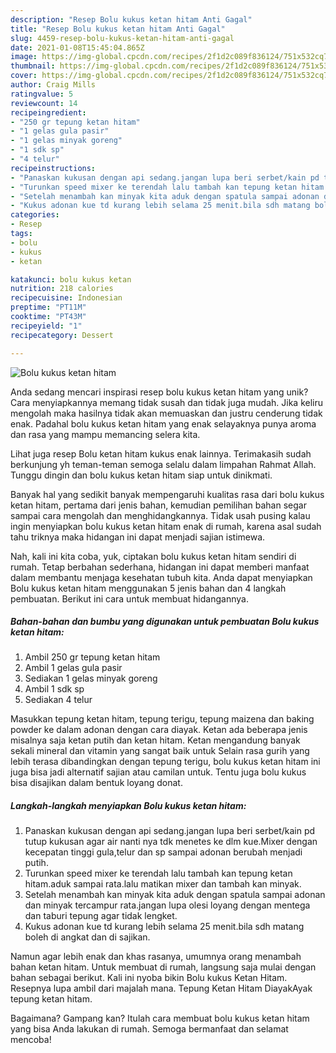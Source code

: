 ```yaml
---
description: "Resep Bolu kukus ketan hitam Anti Gagal"
title: "Resep Bolu kukus ketan hitam Anti Gagal"
slug: 4459-resep-bolu-kukus-ketan-hitam-anti-gagal
date: 2021-01-08T15:45:04.865Z
image: https://img-global.cpcdn.com/recipes/2f1d2c089f836124/751x532cq70/bolu-kukus-ketan-hitam-foto-resep-utama.jpg
thumbnail: https://img-global.cpcdn.com/recipes/2f1d2c089f836124/751x532cq70/bolu-kukus-ketan-hitam-foto-resep-utama.jpg
cover: https://img-global.cpcdn.com/recipes/2f1d2c089f836124/751x532cq70/bolu-kukus-ketan-hitam-foto-resep-utama.jpg
author: Craig Mills
ratingvalue: 5
reviewcount: 14
recipeingredient:
- "250 gr tepung ketan hitam"
- "1 gelas gula pasir"
- "1 gelas minyak goreng"
- "1 sdk sp"
- "4 telur"
recipeinstructions:
- "Panaskan kukusan dengan api sedang.jangan lupa beri serbet/kain pd tutup kukusan agar air nanti nya tdk menetes ke dlm kue.Mixer dengan kecepatan tinggi gula,telur dan sp sampai adonan berubah menjadi putih."
- "Turunkan speed mixer ke terendah lalu tambah kan tepung ketan hitam.aduk sampai rata.lalu matikan mixer dan tambah kan minyak."
- "Setelah menambah kan minyak kita aduk dengan spatula sampai adonan dan minyak tercampur rata.jangan lupa olesi loyang dengan mentega dan taburi tepung agar tidak lengket."
- "Kukus adonan kue td kurang lebih selama 25 menit.bila sdh matang boleh di angkat dan di sajikan."
categories:
- Resep
tags:
- bolu
- kukus
- ketan

katakunci: bolu kukus ketan 
nutrition: 218 calories
recipecuisine: Indonesian
preptime: "PT11M"
cooktime: "PT43M"
recipeyield: "1"
recipecategory: Dessert

---
```



![Bolu kukus ketan hitam](https://img-global.cpcdn.com/recipes/2f1d2c089f836124/751x532cq70/bolu-kukus-ketan-hitam-foto-resep-utama.jpg)

Anda sedang mencari inspirasi resep bolu kukus ketan hitam yang unik? Cara menyiapkannya memang tidak susah dan tidak juga mudah. Jika keliru mengolah maka hasilnya tidak akan memuaskan dan justru cenderung tidak enak. Padahal bolu kukus ketan hitam yang enak selayaknya punya aroma dan rasa yang mampu memancing selera kita.

Lihat juga resep Bolu ketan hitam kukus enak lainnya. Terimakasih sudah berkunjung yh teman-teman semoga selalu dalam limpahan Rahmat Allah. Tunggu dingin dan bolu kukus ketan hitam siap untuk dinikmati.

Banyak hal yang sedikit banyak mempengaruhi kualitas rasa dari bolu kukus ketan hitam, pertama dari jenis bahan, kemudian pemilihan bahan segar sampai cara mengolah dan menghidangkannya. Tidak usah pusing kalau ingin menyiapkan bolu kukus ketan hitam enak di rumah, karena asal sudah tahu triknya maka hidangan ini dapat menjadi sajian istimewa.


Nah, kali ini kita coba, yuk, ciptakan bolu kukus ketan hitam sendiri di rumah. Tetap berbahan sederhana, hidangan ini dapat memberi manfaat dalam membantu menjaga kesehatan tubuh kita. Anda dapat menyiapkan Bolu kukus ketan hitam menggunakan 5 jenis bahan dan 4 langkah pembuatan. Berikut ini cara untuk membuat hidangannya.

<!--inarticleads1-->

##### Bahan-bahan dan bumbu yang digunakan untuk pembuatan Bolu kukus ketan hitam:

1. Ambil 250 gr tepung ketan hitam
1. Ambil 1 gelas gula pasir
1. Sediakan 1 gelas minyak goreng
1. Ambil 1 sdk sp
1. Sediakan 4 telur


Masukkan tepung ketan hitam, tepung terigu, tepung maizena dan baking powder ke dalam adonan dengan cara diayak. Ketan ada beberapa jenis misalnya saja ketan putih dan ketan hitam. Ketan mengandung banyak sekali mineral dan vitamin yang sangat baik untuk Selain rasa gurih yang lebih terasa dibandingkan dengan tepung terigu, bolu kukus ketan hitam ini juga bisa jadi alternatif sajian atau camilan untuk. Tentu juga bolu kukus bisa disajikan dalam bentuk loyang donat. 

<!--inarticleads2-->

##### Langkah-langkah menyiapkan Bolu kukus ketan hitam:

1. Panaskan kukusan dengan api sedang.jangan lupa beri serbet/kain pd tutup kukusan agar air nanti nya tdk menetes ke dlm kue.Mixer dengan kecepatan tinggi gula,telur dan sp sampai adonan berubah menjadi putih.
1. Turunkan speed mixer ke terendah lalu tambah kan tepung ketan hitam.aduk sampai rata.lalu matikan mixer dan tambah kan minyak.
1. Setelah menambah kan minyak kita aduk dengan spatula sampai adonan dan minyak tercampur rata.jangan lupa olesi loyang dengan mentega dan taburi tepung agar tidak lengket.
1. Kukus adonan kue td kurang lebih selama 25 menit.bila sdh matang boleh di angkat dan di sajikan.


Namun agar lebih enak dan khas rasanya, umumnya orang menambah bahan ketan hitam. Untuk membuat di rumah, langsung saja mulai dengan bahan sebagai berikut. Kali ini nyoba bikin Bolu kukus Ketan Hitam. Resepnya lupa ambil dari majalah mana. Tepung Ketan Hitam DiayakAyak tepung ketan hitam. 

Bagaimana? Gampang kan? Itulah cara membuat bolu kukus ketan hitam yang bisa Anda lakukan di rumah. Semoga bermanfaat dan selamat mencoba!
